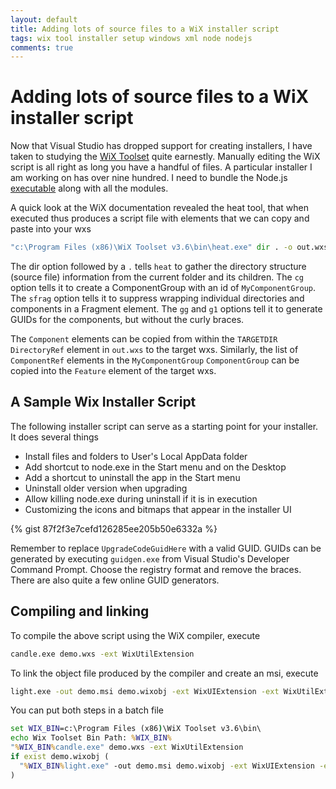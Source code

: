 ```yaml
---
layout: default
title: Adding lots of source files to a WiX installer script
tags: wix tool installer setup windows xml node nodejs
comments: true
---
```

# Adding lots of source files to a WiX installer script

Now that Visual Studio has dropped support for creating installers, I have taken to studying the [WiX Toolset](http://wixtoolset.org/) quite earnestly. Manually editing the WiX script is all right as long you have a handful of files. A particular installer I am working on has over nine hundred. I need to bundle the Node.js [executable](http://nodejs.org/dist/latest/node.exe) along with all the modules.

A quick look at the WiX documentation revealed the heat tool, that when executed thus produces a script file with elements that we can copy and paste into your wxs

```cmd
"c:\Program Files (x86)\WiX Toolset v3.6\bin\heat.exe" dir . -o out.wxs -cg MyComponentGroup -sfrag -gg -g1
```

The dir option followed by a `.` tells `heat` to gather the directory structure (source file) information from the current folder and its children. The `cg` option tells it to create a ComponentGroup with an id of `MyComponentGroup`. The `sfrag` option tells it to suppress wrapping individual directories and components in a Fragment element. The `gg` and `g1` options tell it to generate GUIDs for the components, but without the curly braces.

The `Component` elements can be copied from within the `TARGETDIR` `DirectoryRef` element in `out.wxs` to the target wxs. Similarly, the list of `ComponentRef` elements in the `MyComponentGroup` `ComponentGroup` can be copied into the `Feature` element of the target wxs.

## A Sample Wix Installer Script

The following installer script can serve as a starting point for your installer. It does several things

* Install files and folders to User's Local AppData folder
* Add shortcut to node.exe in the Start menu and on the Desktop
* Add a shortcut to uninstall the app in the Start menu
* Uninstall older version when upgrading
* Allow killing node.exe during uninstall if it is in execution
* Customizing the icons and bitmaps that appear in the installer UI

{% gist 87f2f3e7cefd126285ee205b50e6332a %}

Remember to replace `UpgradeCodeGuidHere` with a valid GUID. GUIDs can be generated by executing `guidgen.exe` from Visual Studio's Developer Command Prompt. Choose the registry format and remove the braces. There are also quite a few online GUID generators.

## Compiling and linking

To compile the above script using the WiX compiler, execute

```cmd
candle.exe demo.wxs -ext WixUtilExtension
```

To link the object file produced by the compiler and create an msi, execute

```cmd
light.exe -out demo.msi demo.wixobj -ext WixUIExtension -ext WixUtilExtension
```

You can put both steps in a batch file

```cmd
set WIX_BIN=c:\Program Files (x86)\WiX Toolset v3.6\bin\
echo Wix Toolset Bin Path: %WIX_BIN%
"%WIX_BIN%candle.exe" demo.wxs -ext WixUtilExtension
if exist demo.wixobj (
  "%WIX_BIN%light.exe" -out demo.msi demo.wixobj -ext WixUIExtension -ext WixUtilExtension
)
```
